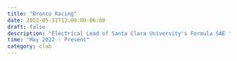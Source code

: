 ```yaml
---
title: "Bronco Racing"
date: 2022-05-31T12:00:00-06:00
draft: false
description: "Electrical Lead of Santa Clara University's Formula SAE team"
time: "May 2022 - Present"
category: club
---
```

